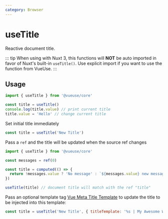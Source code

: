 ```yaml
---
category: Browser
---
```


# useTitle

Reactive document title.

::: tip
When using with Nuxt 3, this functions will **NOT** be auto imported in favor of Nuxt's built-in `useTitle()`. Use explicit import if you want to use the function from VueUse.
:::

## Usage

```js
import { useTitle } from '@vueuse/core'

const title = useTitle()
console.log(title.value) // print current title
title.value = 'Hello' // change current title
```

Set initial title immediately

```js
const title = useTitle('New Title')
```

Pass a `ref` and the title will be updated when the source ref changes

```js
import { useTitle } from '@vueuse/core'

const messages = ref(0)

const title = computed(() => {
  return !messages.value ? 'No message' : `${messages.value} new messages`
})

useTitle(title) // document title will match with the ref "title"
```

Pass an optional template tag [Vue Meta Title Template](https://vue-meta.nuxtjs.org/guide/metainfo.html) 
to update the title to be injected into this template:

```js
const title = useTitle('New Title', { titleTemplate: '%s | My Awesome Website' })
```
